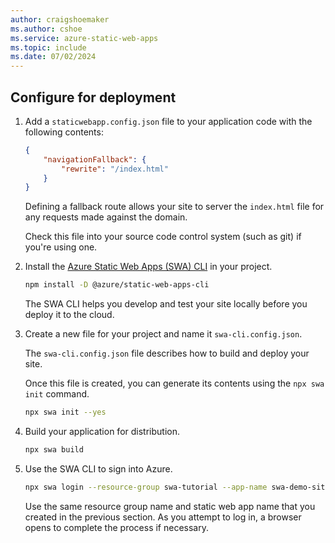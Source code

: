 ```yaml
---
author: craigshoemaker
ms.author: cshoe
ms.service: azure-static-web-apps
ms.topic: include
ms.date: 07/02/2024
---
```


## Configure for deployment

1. Add a `staticwebapp.config.json` file to your application code with the following contents:

    ```json
    {
        "navigationFallback": {
            "rewrite": "/index.html"
        }
    }
    ```

    Defining a fallback route allows your site to server the `index.html` file for any requests made against the domain.

    Check this file into your source code control system (such as git) if you're using one.

1. Install the [Azure Static Web Apps (SWA) CLI][swacli] in your project.

    ```bash
    npm install -D @azure/static-web-apps-cli
    ```

    The SWA CLI helps you develop and test your site locally before you deploy it to the cloud.

1. Create a new file for your project and name it `swa-cli.config.json`.

    The `swa-cli.config.json` file describes how to build and deploy your site.

    Once this file is created, you can generate its contents using the `npx swa init` command.

    ```bash
    npx swa init --yes
    ```

1. Build your application for distribution.

    ```bash
    npx swa build
    ```

1. Use the SWA CLI to sign into Azure.

    ```bash
    npx swa login --resource-group swa-tutorial --app-name swa-demo-site
    ```

    Use the same resource group name and static web app name that you created in the previous section. As you attempt to log in, a browser opens to complete the process if necessary.

<!-- Links -->
[swacli]: https://azure.github.io/static-web-apps-cli/